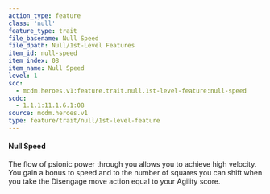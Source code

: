 ```yaml
---
action_type: feature
class: 'null'
feature_type: trait
file_basename: Null Speed
file_dpath: Null/1st-Level Features
item_id: null-speed
item_index: 08
item_name: Null Speed
level: 1
scc:
  - mcdm.heroes.v1:feature.trait.null.1st-level-feature:null-speed
scdc:
  - 1.1.1:11.1.6.1:08
source: mcdm.heroes.v1
type: feature/trait/null/1st-level-feature
---
```


#### Null Speed

The flow of psionic power through you allows you to achieve high velocity. You gain a bonus to speed and to the number of squares you can shift when you take the Disengage move action equal to your Agility score.
